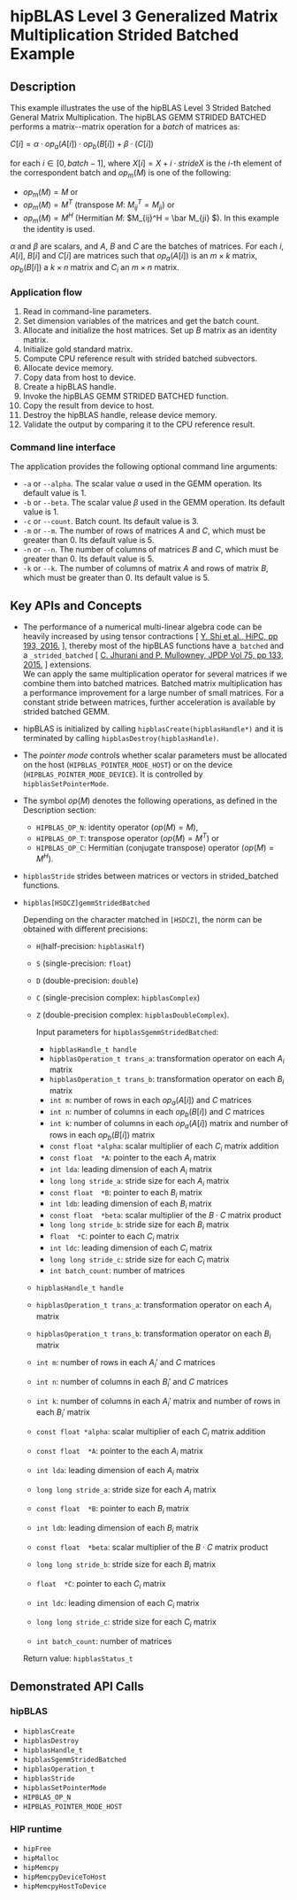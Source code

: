 # hipBLAS Level 3 Generalized Matrix Multiplication Strided Batched Example

## Description

This example illustrates the use of the hipBLAS Level 3 Strided Batched General Matrix Multiplication. The hipBLAS GEMM STRIDED BATCHED performs a matrix--matrix operation for a _batch_ of matrices as:

$C[i] = \alpha \cdot op_a(A[i]) \cdot op_b(B[i]) + \beta \cdot (C[i])$

for each $i \in [0, batch - 1]$, where $X[i] = X + i \cdot strideX$ is the $i$-th element of the correspondent batch and $op_m(M)$ is one of the following:

- $op_m(M) = M$ or
- $op_m(M) = M^T$ (transpose $M$: $M_{ij}^T = M_{ji}$) or
- $op_m(M) = M^H$ (Hermitian $M$: $M_{ij}^H = \bar M_{ji} $).
In this example the identity is used.

$\alpha$ and $\beta$ are scalars, and $A$, $B$ and $C$ are the batches of matrices. For each $i$, $A[i]$, $B[i]$ and $C[i]$ are matrices such that
$op_a(A[i])$ is an $m \times k$ matrix, $op_b(B[i])$ a $k \times n$ matrix and $C_i$ an $m \times n$ matrix.

### Application flow

1. Read in command-line parameters.
2. Set dimension variables of the matrices and get the batch count.
3. Allocate and initialize the host matrices. Set up $B$ matrix as an identity matrix.
4. Initialize gold standard matrix.
5. Compute CPU reference result with strided batched subvectors.
6. Allocate device memory.
7. Copy data from host to device.
8. Create a hipBLAS handle.
9. Invoke the hipBLAS GEMM STRIDED BATCHED function.
10. Copy the result from device to host.
11. Destroy the hipBLAS handle, release device memory.
12. Validate the output by comparing it to the CPU reference result.

### Command line interface

The application provides the following optional command line arguments:

- `-a` or `--alpha`. The scalar value $\alpha$ used in the GEMM operation. Its default value is 1.
- `-b` or `--beta`. The scalar value $\beta$ used in the GEMM operation. Its default value is 1.
- `-c` or `--count`. Batch count. Its default value is 3.
- `-m` or `--m`. The number of rows of matrices $A$ and $C$, which must be greater than 0. Its default value is 5.
- `-n` or `--n`. The number of columns of matrices $B$ and $C$, which must be greater than 0. Its default value is 5.
- `-k` or `--k`. The number of columns of matrix $A$ and rows of matrix $B$, which must be greater than 0. Its default value is 5.

## Key APIs and Concepts

- The performance of a numerical multi-linear algebra code can be heavily increased by using tensor contractions [ [Y. Shi et al., HiPC, pp 193, 2016.](https://doi.org/10.1109/HiPC.2016.031) ], thereby most of the hipBLAS functions have a`_batched` and a `_strided_batched` [ [C. Jhurani and P. Mullowney, JPDP Vol 75, pp 133, 2015.](https://doi.org/10.1016/j.jpdc.2014.09.003) ] extensions.<br/>
We can apply the same multiplication operator for several matrices if we combine them into batched matrices. Batched matrix multiplication has a performance improvement for a large number of small matrices. For a constant stride between matrices, further acceleration is available by strided batched GEMM.
- hipBLAS is initialized by calling `hipblasCreate(hipblasHandle*)` and it is terminated by calling `hipblasDestroy(hipblasHandle)`.
- The _pointer mode_ controls whether scalar parameters must be allocated on the host (`HIPBLAS_POINTER_MODE_HOST`) or on the device (`HIPBLAS_POINTER_MODE_DEVICE`). It is controlled by `hipblasSetPointerMode`.
- The symbol $op(M)$ denotes the following operations, as defined in the Description section:
  - `HIPBLAS_OP_N`: identity operator ($op(M) = M$),
  - `HIPBLAS_OP_T`: transpose operator ($op(M) = M^T$) or
  - `HIPBLAS_OP_C`: Hermitian (conjugate transpose) operator ($op(M) = M^H$).
- `hipblasStride` strides between matrices or vectors in strided_batched functions.
- `hipblas[HSDCZ]gemmStridedBatched`

    Depending on the character matched in `[HSDCZ]`, the norm can be obtained with different precisions:
  - `H`(half-precision: `hipblasHalf`)
  - `S` (single-precision: `float`)
  - `D` (double-precision: `double`)
  - `C` (single-precision complex: `hipblasComplex`)
  - `Z` (double-precision complex: `hipblasDoubleComplex`).

    Input parameters for `hipblasSgemmStridedBatched`:
    - `hipblasHandle_t handle`
    - `hipblasOperation_t trans_a`: transformation operator on each $A_i$ matrix
    - `hipblasOperation_t trans_b`: transformation operator on each $B_i$ matrix
    - `int m`: number of rows in each $op_a(A[i])$ and $C$ matrices
    - `int n`: number of columns in each $op_b(B[i])$ and $C$ matrices
    - `int k`: number of columns in each $op_a(A[i])$ matrix and number of rows in each $op_b(B[i])$ matrix
    - `const float *alpha`: scalar multiplier of each $C_i$ matrix addition
    - `const float  *A`: pointer to the each $A_i$ matrix
    - `int lda`: leading dimension of each $A_i$ matrix
    - `long long stride_a`: stride size for each $A_i$ matrix
    - `const float  *B`: pointer to each $B_i$ matrix
    - `int ldb`: leading dimension of each $B_i$ matrix
    - `const float  *beta`: scalar multiplier of the $B \cdot C$ matrix product
    - `long long stride_b`: stride size for each $B_i$ matrix
    - `float  *C`: pointer to each $C_i$ matrix
    - `int ldc`: leading dimension of each $C_i$ matrix
    - `long long stride_c`: stride size for each $C_i$ matrix
    - `int batch_count`: number of matrices

  - `hipblasHandle_t handle`
  - `hipblasOperation_t trans_a`: transformation operator on each $A_i$ matrix
  - `hipblasOperation_t trans_b`: transformation operator on each $B_i$ matrix
  - `int m`: number of rows in each $A_i'$ and $C$ matrices
  - `int n`: number of columns in each $B_i'$ and $C$ matrices
  - `int k`: number of columns in each $A_i'$ matrix and number of rows in each $B_i'$ matrix
  - `const float *alpha`: scalar multiplier of each $C_i$ matrix addition
  - `const float  *A`: pointer to the each $A_i$ matrix
  - `int lda`: leading dimension of each $A_i$ matrix
  - `long long stride_a`: stride size for each $A_i$ matrix
  - `const float  *B`: pointer to each $B_i$ matrix
  - `int ldb`: leading dimension of each $B_i$ matrix
  - `const float  *beta`: scalar multiplier of the $B \cdot C$ matrix product
  - `long long stride_b`: stride size for each $B_i$ matrix
  - `float  *C`: pointer to each $C_i$ matrix
  - `int ldc`: leading dimension of each $C_i$ matrix
  - `long long stride_c`: stride size for each $C_i$ matrix
  - `int batch_count`: number of matrices

  Return value: `hipblasStatus_t`

## Demonstrated API Calls

### hipBLAS

- `hipblasCreate`
- `hipblasDestroy`
- `hipblasHandle_t`
- `hipblasSgemmStridedBatched`
- `hipblasOperation_t`
- `hipblasStride`
- `hipblasSetPointerMode`
- `HIPBLAS_OP_N`
- `HIPBLAS_POINTER_MODE_HOST`

### HIP runtime

- `hipFree`
- `hipMalloc`
- `hipMemcpy`
- `hipMemcpyDeviceToHost`
- `hipMemcpyHostToDevice`

